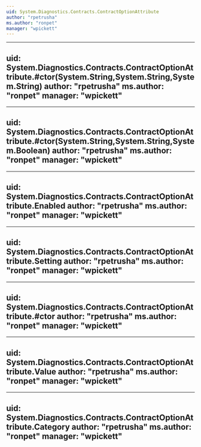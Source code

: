 ```yaml
---
uid: System.Diagnostics.Contracts.ContractOptionAttribute
author: "rpetrusha"
ms.author: "ronpet"
manager: "wpickett"
---
```


---
uid: System.Diagnostics.Contracts.ContractOptionAttribute.#ctor(System.String,System.String,System.String)
author: "rpetrusha"
ms.author: "ronpet"
manager: "wpickett"
---

---
uid: System.Diagnostics.Contracts.ContractOptionAttribute.#ctor(System.String,System.String,System.Boolean)
author: "rpetrusha"
ms.author: "ronpet"
manager: "wpickett"
---

---
uid: System.Diagnostics.Contracts.ContractOptionAttribute.Enabled
author: "rpetrusha"
ms.author: "ronpet"
manager: "wpickett"
---

---
uid: System.Diagnostics.Contracts.ContractOptionAttribute.Setting
author: "rpetrusha"
ms.author: "ronpet"
manager: "wpickett"
---

---
uid: System.Diagnostics.Contracts.ContractOptionAttribute.#ctor
author: "rpetrusha"
ms.author: "ronpet"
manager: "wpickett"
---

---
uid: System.Diagnostics.Contracts.ContractOptionAttribute.Value
author: "rpetrusha"
ms.author: "ronpet"
manager: "wpickett"
---

---
uid: System.Diagnostics.Contracts.ContractOptionAttribute.Category
author: "rpetrusha"
ms.author: "ronpet"
manager: "wpickett"
---
